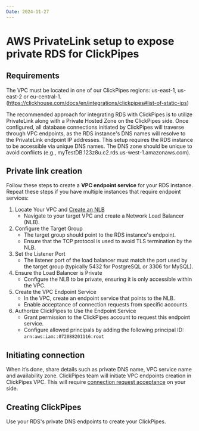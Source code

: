 ```yaml
---
Date: 2024-11-27
---
```


# AWS PrivateLink setup to expose private RDS for ClickPipes

## Requirements
The VPC must be located in one of our ClickPipes regions: us-east-1, us-east-2 or eu-central-1.
(https://clickhouse.com/docs/en/integrations/clickpipes#list-of-static-ips)

The recommended approach for integrating RDS with ClickPipes is to utilize PrivateLink along with a Private Hosted Zone on the ClickPipes side. Once configured, all database connections initiated by ClickPipes will traverse through VPC endpoints, as the RDS instance's DNS names will resolve to the PrivateLink endpoint IP addresses. This setup requires the RDS instance to be accessible via unique DNS names. The DNS zone should be unique to avoid conflicts (e.g., myTestDB.123z8u.c2.rds.us-west-1.amazonaws.com).

## Private link creation
Follow these steps to create a **VPC endpoint service** for your RDS instance. Repeat these steps if you have multiple instances that require endpoint services:
1. Locate Your VPC and [Create an NLB](https://docs.aws.amazon.com/elasticloadbalancing/latest/network/create-network-load-balancer.html)
    - Navigate to your target VPC and create a Network Load Balancer (NLB).
2. Configure the Target Group
    - The target group should point to the RDS instance's endpoint.
    - Ensure that the TCP protocol is used to avoid TLS termination by the NLB.
3. Set the Listener Port
    - The listener port of the load balancer must match the port used by the target group (typically 5432 for PostgreSQL or 3306 for MySQL).
4. Ensure the Load Balancer is Private
    - Configure the NLB to be private, ensuring it is only accessible within the VPC.
5. Create the VPC Endpoint Service
    - In the VPC, create an endpoint service that points to the NLB.
    - Enable acceptance of connection requests from specific accounts.
6. Authorize ClickPipes to Use the Endpoint Service
    - Grant permission to the ClickPipes account to request this endpoint service.
    - Configure allowed principals by adding the following principal ID: `arn:aws:iam::072088201116:root`

## Initiating connection
When it’s done, share details such as private DNS name, VPC service name and availability zone.
ClickPipes team will initiate VPC endpoints creation in ClickPipes VPC. This will require [connection request acceptance](https://docs.aws.amazon.com/vpc/latest/privatelink/configure-endpoint-service.html#accept-reject-connection-requests) on your side.

## Creating ClickPipes
Use your RDS's private DNS endpoints to create your ClickPipes.